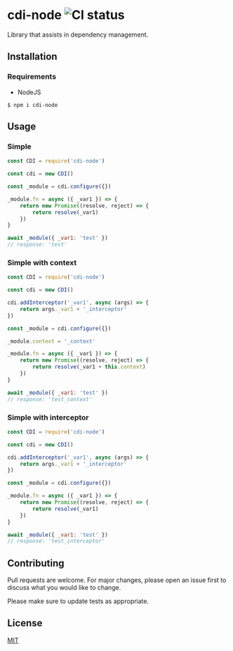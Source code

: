 # cdi-node ![CI status](https://travis-ci.org/willguitaradmfar/cdi-node.svg?branch=master)

Library that assists in dependency management.

## Installation

### Requirements
* NodeJS

`$ npm i cdi-node`

## Usage

### Simple

```js
const CDI = require('cdi-node')

const cdi = new CDI()

const _module = cdi.configure({})

_module.fn = async ({ _var1 }) => {
    return new Promise((resolve, reject) => {
        return resolve(_var1)
    })
}

await _module({ _var1: 'test' })
// response: 'test'

```

### Simple with context

```js
const CDI = require('cdi-node')

const cdi = new CDI()

cdi.addInterceptor('_var1', async (args) => {
    return args._var1 + '_interceptor'
})

const _module = cdi.configure({})

_module.context = '_context'

_module.fn = async ({ _var1 }) => {
    return new Promise((resolve, reject) => {
        return resolve(_var1 + this.context)
    })
}

await _module({ _var1: 'test' })
// response: 'test_context'

```

### Simple with interceptor

```js
const CDI = require('cdi-node')

const cdi = new CDI()

cdi.addInterceptor('_var1', async (args) => {
    return args._var1 + '_interceptor'
})

const _module = cdi.configure({})

_module.fn = async ({ _var1 }) => {
    return new Promise((resolve, reject) => {
        return resolve(_var1)
    })
}

await _module({ _var1: 'test' })
// response: 'test_interceptor'

```

## Contributing
Pull requests are welcome. For major changes, please open an issue first to discuss what you would like to change.

Please make sure to update tests as appropriate.

## License
[MIT](https://choosealicense.com/licenses/mit/)